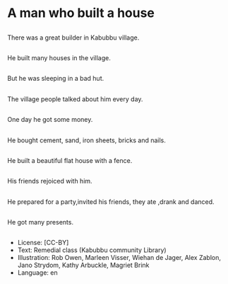 # A man who built a house

##
There was a great
builder in Kabubbu
village.

##
He built many houses in
the village.

##
But he was sleeping in a bad hut.

##
The village people talked about him every day.

##
One day he got some
money.

##
He bought cement, sand, iron sheets, bricks and nails.

##
He built a beautiful flat house with
a fence.

##
His friends rejoiced with
him.

##
He prepared for a party,invited his friends, they ate ,drank
and danced.

##
He got many presents.

##
* License: [CC-BY]
* Text: Remedial class (Kabubbu community Library)
* Illustration: Rob Owen, Marleen Visser, Wiehan de Jager, Alex Zablon, Jano Strydom, Kathy Arbuckle, Magriet Brink
* Language: en
